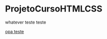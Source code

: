 # ProjetoCursoHTMLCSS
 whatever teste teste

<a href="https://alicefvidal.github.io/ProjetoCursoHTMLCSS/exercicios/desafio.html">opa teste</a>
